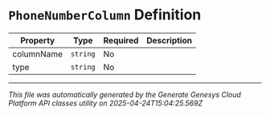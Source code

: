 # `PhoneNumberColumn` Definition

| Property | Type | Required | Description |
|----------|------|----------|-------------|
| columnName | `string` | No |  |
| type | `string` | No |  |

---

*This file was automatically generated by the Generate Genesys Cloud Platform API classes utility on 2025-04-24T15:04:25.569Z*